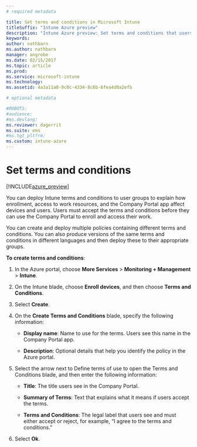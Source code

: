 ```yaml
---
# required metadata

title: Set terms and conditions in Microsoft IntunetitleSuffix: "Intune Azure preview"
description: "Intune Azure preview: Set terms and conditions that users see in the Company Portal for Intune. "
keywords:
author: nathbarn
ms.author: nathbarn
manager: angrobe
ms.date: 02/15/2017
ms.topic: article
ms.prod:
ms.service: microsoft-intune
ms.technology:
ms.assetid: 4a3a11a8-9c0c-4334-8c6b-6fea4d0a2efb

# optional metadata

#ROBOTS:
#audience:
#ms.devlang:
ms.reviewer: dagerrit
ms.suite: ems
#ms.tgt_pltfrm:
ms.custom: intune-azure
---
```


# Set terms and conditions 

[!INCLUDE[azure_preview](../includes/azure_preview.md)]

You can deploy Intune terms and conditions to user groups to explain how enrollment, access to work resources, and the Company Portal app affect devices and users. Users must accept the terms and conditions before they can use the Company Portal to enroll and access their work.

You can create and deploy multiple policies containing different terms and conditions. You can also produce versions of the same terms and conditions in different languages and then deploy these to their appropriate groups.

**To create terms and conditions**:

1. In the Azure portal, choose **More Services** > **Monitoring + Management** > **Intune**.

2. On the Intune blade, choose **Enroll devices**, and then choose **Terms and Conditions**.

3. Select **Create**.

4. On the **Create Terms and Conditions** blade, specify the following information:

   - **Display name**: Name to use for the terms. Users see this name in the Company Portal app.

   - **Description**: Optional details that help you identify the policy in the Azure portal.

5. Select the arrow next to Define terms of use to open the Terms and Conditions blade, and then enter the following information:

   - **Title**: The title users see in the Company Portal.

   - **Summary of Terms**: Text that explains what it means if users accept the terms.

   - **Terms and Conditions**: The legal label that users see and must either accept or reject, for example, “I agree to the terms and conditions.”

6. Select **Ok**.
